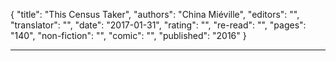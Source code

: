 {
"title": "This Census Taker",
"authors": "China Miéville",
"editors": "",
"translator": "",
"date": "2017-01-31",
"rating": "",
"re-read": "",
"pages": "140",
"non-fiction": "",
"comic": "",
"published": "2016"
}

---
